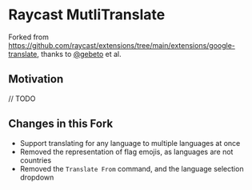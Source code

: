# Raycast MutliTranslate

Forked from https://github.com/raycast/extensions/tree/main/extensions/google-translate, thanks to [@gebeto](https://github.com/gebeto) et al.

## Motivation

// TODO

## Changes in this Fork

- Support translating for any language to multiple languages at once
- Removed the representation of flag emojis, as languages are not countries
- Removed the `Translate From` command, and the language selection dropdown
